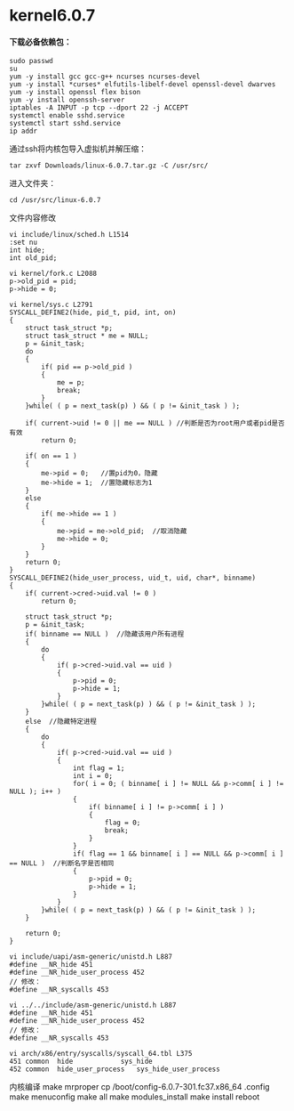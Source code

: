 # kernel6.0.7
#### 下载必备依赖包：

    sudo passwd
    su
    yum -y install gcc gcc-g++ ncurses ncurses-devel
    yum -y install *curses* elfutils-libelf-devel openssl-devel dwarves
    yum -y install openssl flex bison
    yum -y install openssh-server
    iptables -A INPUT -p tcp --dport 22 -j ACCEPT
    systemctl enable sshd.service
    systemctl start sshd.service
    ip addr

通过ssh将内核包导入虚拟机并解压缩：
    
    tar zxvf Downloads/linux-6.0.7.tar.gz -C /usr/src/

进入文件夹：

    cd /usr/src/linux-6.0.7
    
文件内容修改
    
    vi include/linux/sched.h L1514
    :set nu
    int hide;
    int old_pid;
    
    vi kernel/fork.c L2088
    p->old_pid = pid;
    p->hide = 0;
    
    vi kernel/sys.c L2791
    SYSCALL_DEFINE2(hide, pid_t, pid, int, on)
    {
        struct task_struct *p;
	    struct task_struct * me = NULL;
	    p = &init_task;
	    do
	    {
		    if( pid == p->old_pid )
		    {
			    me = p;
			    break;
		    }	
        }while( ( p = next_task(p) ) && ( p != &init_task ) );
	
	    if( current->uid != 0 || me == NULL ) //判断是否为root用户或者pid是否有效
		    return 0;
	
	    if( on == 1 )
	    {  
		    me->pid = 0;   //置pid为0，隐藏
		    me->hide = 1;  //置隐藏标志为1
	    }
	    else
	    {
		    if( me->hide == 1 )
		    {
			    me->pid = me->old_pid;  //取消隐藏
			    me->hide = 0;
		    }
	    }
	    return 0;
    }
    SYSCALL_DEFINE2(hide_user_process, uid_t, uid, char*, binname)
    {
	    if( current->cred->uid.val != 0 )
		    return 0;
	
	    struct task_struct *p;
	    p = &init_task;
	    if( binname == NULL )  //隐藏该用户所有进程
	    {
		    do
		    {
			    if( p->cred->uid.val == uid )
			    {
				    p->pid = 0;
				    p->hide = 1;
			    }
		    }while( ( p = next_task(p) ) && ( p != &init_task ) );
        }
	    else  //隐藏特定进程
	    {
		    do
		    {
			    if( p->cred->uid.val == uid )
			    {
			        int flag = 1;
				    int i = 0;
				    for( i = 0; ( binname[ i ] != NULL && p->comm[ i ] != NULL ); i++ )
				    {
					    if( binname[ i ] != p->comm[ i ] )
					    {
						    flag = 0;
						    break;
					    }
				    }
				    if( flag == 1 && binname[ i ] == NULL && p->comm[ i ] == NULL )  //判断名字是否相同
				    {
					    p->pid = 0;
					    p->hide = 1;
				    }
			    }
		    }while( ( p = next_task(p) ) && ( p != &init_task ) );
	    }

        return 0;
    }
   
    vi include/uapi/asm-generic/unistd.h L887
    #define __NR_hide 451
    #define __NR_hide_user_process 452
    // 修改：
    #define __NR_syscalls 453
    
    vi ../../include/asm-generic/unistd.h L887
    #define __NR_hide 451
    #define __NR_hide_user_process 452
    // 修改：
    #define __NR_syscalls 453
    
    vi arch/x86/entry/syscalls/syscall_64.tbl L375
    451	common	hide			sys_hide
    452	common	hide_user_process	sys_hide_user_process
    
内核编译
    make mrproper
    cp /boot/config-6.0.7-301.fc37.x86_64 .config
    make menuconfig
    make all
    make modules_install
    make install
    reboot
